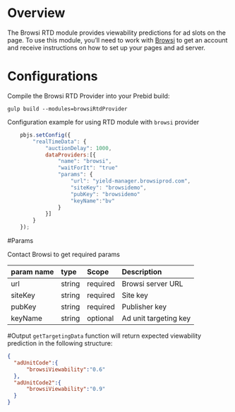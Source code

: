 # Overview

The Browsi RTD module provides viewability predictions for ad slots on the page.
To use this module, you’ll need to work with [Browsi](https://gobrowsi.com/) to get an account and receive instructions on how to set up your pages and ad server.

# Configurations

Compile the Browsi RTD Provider into your Prebid build:

`gulp build --modules=browsiRtdProvider`


Configuration example for using RTD module with `browsi` provider
```javascript
    pbjs.setConfig({
        "realTimeData": {
            "auctionDelay": 1000,
            dataProviders:[{
                "name": "browsi",
                "waitForIt": "true"
                "params": {
                    "url": "yield-manager.browsiprod.com",
                    "siteKey": "browsidemo",
                    "pubKey": "browsidemo"
                    "keyName":"bv"
                }  
            }]
        }
    });
```  

#Params

Contact Browsi to get required params

|  param name | type  |Scope | Description |
| :------------ | :------------ | :------- | :------- |
| url  | string  | required | Browsi server URL |
| siteKey  | string  | required | Site key |
| pubKey  | string  | required | Publisher key |
| keyName  | string  | optional | Ad unit targeting key |


#Output
`getTargetingData` function will return expected viewability prediction in the following structure:
```json
{
  "adUnitCode":{
      "browsiViewability":"0.6"
  },
  "adUnitCode2":{
      "browsiViewability":"0.9"
  }
}
``` 
